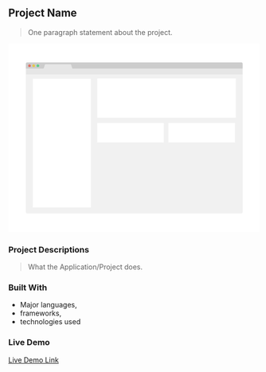 ## Project Name

> One paragraph statement about the project.

![screenshot](./app_screenshot.png)

### Project Descriptions

> What the Application/Project does.

### Built With

- Major languages,
- frameworks,
- technologies used

### Live Demo

[Live Demo Link](https://livedemo.com)
